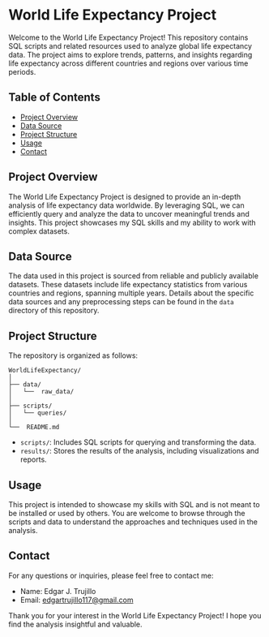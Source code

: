 # World Life Expectancy Project

Welcome to the World Life Expectancy Project! This repository contains SQL scripts and related resources used to analyze global life expectancy data. The project aims to explore trends, patterns, and insights regarding life expectancy across different countries and regions over various time periods.

## Table of Contents

- [Project Overview](#project-overview)
- [Data Source](#data-source)
- [Project Structure](#project-structure)
- [Usage](#usage)
- [Contact](#contact)

## Project Overview

The World Life Expectancy Project is designed to provide an in-depth analysis of life expectancy data worldwide. By leveraging SQL, we can efficiently query and analyze the data to uncover meaningful trends and insights. This project showcases my SQL skills and my ability to work with complex datasets.

## Data Source

The data used in this project is sourced from reliable and publicly available datasets. These datasets include life expectancy statistics from various countries and regions, spanning multiple years. Details about the specific data sources and any preprocessing steps can be found in the `data` directory of this repository.

## Project Structure

The repository is organized as follows:

```
WorldLifeExpectancy/
│
├── data/
│   └──  raw_data/
│
├── scripts/
│   └── queries/
│  
└──  README.md
```
- `scripts/`: Includes SQL scripts for querying and transforming the data.
- `results/`: Stores the results of the analysis, including visualizations and reports.

## Usage

This project is intended to showcase my skills with SQL and is not meant to be installed or used by others. You are welcome to browse through the scripts and data to understand the approaches and techniques used in the analysis.

## Contact

For any questions or inquiries, please feel free to contact me:

- Name: Edgar J. Trujillo
- Email: edgartrujillo117@gmail.com

Thank you for your interest in the World Life Expectancy Project! I hope you find the analysis insightful and valuable.
